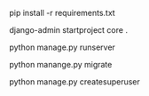 <!-- For install from the requirements.txt file -->
pip install -r  requirements.txt

<!-- Initiate  the djano projects  -->
django-admin startproject core . 


<!-- run the django server  -->
python manage.py runserver

<!-- migrate for inintal  db creation -->

python manange.py  migrate
 
<!-- For creating super user for admin panel  -->
python manage.py createsuperuser